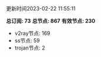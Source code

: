 更新时间2023-02-22 11:55:11

**总订阅: 73**
**总节点: 867**
**有效节点: 230**
- v2ray节点: 169
- ss节点: 59
- trojan节点: 2
